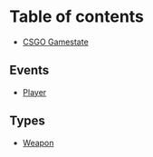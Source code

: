 # Table of contents

* [CSGO Gamestate](README.md)

## Events

* [Player](docs-events/player.md)

## Types

* [Weapon](docs-types/weapon.md)


